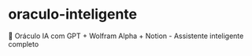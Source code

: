 # oraculo-inteligente
🌌 Oráculo IA com GPT + Wolfram Alpha + Notion - Assistente inteligente completo
